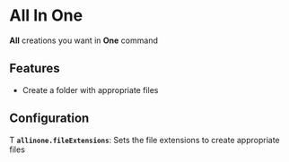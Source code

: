 # All In One

**All** creations you want in **One** command

## Features

- Create a folder with appropriate files 

## Configuration
T
**`allinone.fileExtensions`**: Sets the file extensions to create appropriate files 

